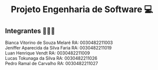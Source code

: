 <h1 align="center">Projeto Engenharia de Software 💻 </h1>
<h2> Integrantes 👨🏻‍🎓 </h2>
<p>
Bianca Vitorino de Souza Melaré  RA: 0030482211003 <br/>
Jeniffer Aparecida da Silva Faria </t> RA: 0030482211019<br/>
Luan Henrique Vendt  RA: 0030482211009<br/> 
Lucas Tokunaga da Silva RA: 0030482211026<br/>
Pedro Ramal de Carvalho  RA: 0030482211027<br/>
</p> 

